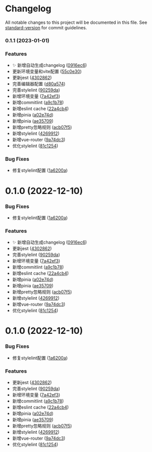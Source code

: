 # Changelog

All notable changes to this project will be documented in this file. See [standard-version](https://github.com/conventional-changelog/standard-version) for commit guidelines.

### 0.1.1 (2023-01-01)


### Features

* :sparkles: 新增自动生成changelog ([0916ec6](https://huitoutunao/huitoutunao/app-vue3-vite3/commit/0916ec65260658e055e345552952849ac74322cf))
* 更新环境变量和vite配置 ([55c0e30](https://huitoutunao/huitoutunao/app-vue3-vite3/commit/55c0e300d4aa16f36f50079cdae05b1c825012b0))
* 更新jest ([4302862](https://huitoutunao/huitoutunao/app-vue3-vite3/commit/430286257836469fb09409e31f68858e5d521c3a))
* 完善编辑器配置 ([d80a574](https://huitoutunao/huitoutunao/app-vue3-vite3/commit/d80a5745e616620f09fdb30fd4e9f0792be55132))
* 完善stylelint ([90259da](https://huitoutunao/huitoutunao/app-vue3-vite3/commit/90259dabdd1f8e521282de5e1f29f0806ad781d1))
* 新增环境变量 ([7a42ef3](https://huitoutunao/huitoutunao/app-vue3-vite3/commit/7a42ef38b3472931748964ddcc824e77d65a4bed))
* 新增commitlint ([a9c1b78](https://huitoutunao/huitoutunao/app-vue3-vite3/commit/a9c1b783e7c91881763388ea06de668ecf28a1bc))
* 新增eslint cache ([22a4cb4](https://huitoutunao/huitoutunao/app-vue3-vite3/commit/22a4cb4d5e0a15396f893b325fb344633538c594))
* 新增pinia ([a02e74d](https://huitoutunao/huitoutunao/app-vue3-vite3/commit/a02e74daed4682f172b2715a51ad46df9a4df36c))
* 新增pinia ([ae35709](https://huitoutunao/huitoutunao/app-vue3-vite3/commit/ae35709caf9077300e65e817a8168f0631f82601))
* 新增pretty忽略规则 ([acb07f5](https://huitoutunao/huitoutunao/app-vue3-vite3/commit/acb07f5ad8733ff9930b0405fe40029e7457eed9))
* 新增stylelint ([4269912](https://huitoutunao/huitoutunao/app-vue3-vite3/commit/4269912734dc9c26570290fe66613fa80626d88e))
* 新增vue-router ([9a74dc3](https://huitoutunao/huitoutunao/app-vue3-vite3/commit/9a74dc3b7a733e5e8d47b3fe74c61a7370d1e851))
* 优化stylelint ([81c1254](https://huitoutunao/huitoutunao/app-vue3-vite3/commit/81c1254e4139a934697d21eda62401160e67adc6))


### Bug Fixes

* 修复stylelint配置 ([1a6200a](https://huitoutunao/huitoutunao/app-vue3-vite3/commit/1a6200a98a9dab2739c2134b70ef1ac051a92e25))

# 0.1.0 (2022-12-10)


### Bug Fixes

* 修复stylelint配置 ([1a6200a](https://huitoutunao/huitoutunao/app-vue3-vite3/commits/1a6200a98a9dab2739c2134b70ef1ac051a92e25))


### Features

* :sparkles: 新增自动生成changelog ([0916ec6](https://huitoutunao/huitoutunao/app-vue3-vite3/commits/0916ec65260658e055e345552952849ac74322cf))
* 更新jest ([4302862](https://huitoutunao/huitoutunao/app-vue3-vite3/commits/430286257836469fb09409e31f68858e5d521c3a))
* 完善stylelint ([90259da](https://huitoutunao/huitoutunao/app-vue3-vite3/commits/90259dabdd1f8e521282de5e1f29f0806ad781d1))
* 新增环境变量 ([7a42ef3](https://huitoutunao/huitoutunao/app-vue3-vite3/commits/7a42ef38b3472931748964ddcc824e77d65a4bed))
* 新增commitlint ([a9c1b78](https://huitoutunao/huitoutunao/app-vue3-vite3/commits/a9c1b783e7c91881763388ea06de668ecf28a1bc))
* 新增eslint cache ([22a4cb4](https://huitoutunao/huitoutunao/app-vue3-vite3/commits/22a4cb4d5e0a15396f893b325fb344633538c594))
* 新增pinia ([a02e74d](https://huitoutunao/huitoutunao/app-vue3-vite3/commits/a02e74daed4682f172b2715a51ad46df9a4df36c))
* 新增pinia ([ae35709](https://huitoutunao/huitoutunao/app-vue3-vite3/commits/ae35709caf9077300e65e817a8168f0631f82601))
* 新增pretty忽略规则 ([acb07f5](https://huitoutunao/huitoutunao/app-vue3-vite3/commits/acb07f5ad8733ff9930b0405fe40029e7457eed9))
* 新增stylelint ([4269912](https://huitoutunao/huitoutunao/app-vue3-vite3/commits/4269912734dc9c26570290fe66613fa80626d88e))
* 新增vue-router ([9a74dc3](https://huitoutunao/huitoutunao/app-vue3-vite3/commits/9a74dc3b7a733e5e8d47b3fe74c61a7370d1e851))
* 优化stylelint ([81c1254](https://huitoutunao/huitoutunao/app-vue3-vite3/commits/81c1254e4139a934697d21eda62401160e67adc6))



# 0.1.0 (2022-12-10)


### Bug Fixes

* 修复stylelint配置 ([1a6200a](https://huitoutunao/huitoutunao/app-vue3-vite3/commits/1a6200a98a9dab2739c2134b70ef1ac051a92e25))


### Features

* 更新jest ([4302862](https://huitoutunao/huitoutunao/app-vue3-vite3/commits/430286257836469fb09409e31f68858e5d521c3a))
* 完善stylelint ([90259da](https://huitoutunao/huitoutunao/app-vue3-vite3/commits/90259dabdd1f8e521282de5e1f29f0806ad781d1))
* 新增环境变量 ([7a42ef3](https://huitoutunao/huitoutunao/app-vue3-vite3/commits/7a42ef38b3472931748964ddcc824e77d65a4bed))
* 新增commitlint ([a9c1b78](https://huitoutunao/huitoutunao/app-vue3-vite3/commits/a9c1b783e7c91881763388ea06de668ecf28a1bc))
* 新增eslint cache ([22a4cb4](https://huitoutunao/huitoutunao/app-vue3-vite3/commits/22a4cb4d5e0a15396f893b325fb344633538c594))
* 新增pinia ([a02e74d](https://huitoutunao/huitoutunao/app-vue3-vite3/commits/a02e74daed4682f172b2715a51ad46df9a4df36c))
* 新增pinia ([ae35709](https://huitoutunao/huitoutunao/app-vue3-vite3/commits/ae35709caf9077300e65e817a8168f0631f82601))
* 新增pretty忽略规则 ([acb07f5](https://huitoutunao/huitoutunao/app-vue3-vite3/commits/acb07f5ad8733ff9930b0405fe40029e7457eed9))
* 新增stylelint ([4269912](https://huitoutunao/huitoutunao/app-vue3-vite3/commits/4269912734dc9c26570290fe66613fa80626d88e))
* 新增vue-router ([9a74dc3](https://huitoutunao/huitoutunao/app-vue3-vite3/commits/9a74dc3b7a733e5e8d47b3fe74c61a7370d1e851))
* 优化stylelint ([81c1254](https://huitoutunao/huitoutunao/app-vue3-vite3/commits/81c1254e4139a934697d21eda62401160e67adc6))
